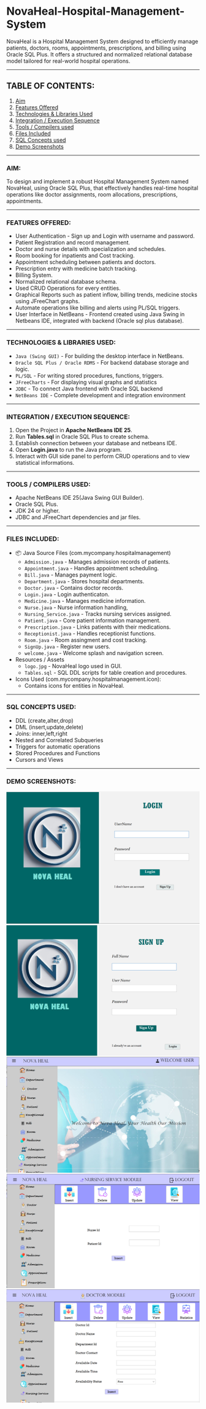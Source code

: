 # NovaHeal-Hospital-Management-System
NovaHeal is a Hospital Management System designed to efficiently manage patients, doctors, rooms, appointments, prescriptions, and billing using Oracle SQL Plus. It offers a structured and normalized relational database model tailored for real-world hospital operations.
___
## TABLE OF CONTENTS:
1. [Aim](#aim)
2. [Features Offered](#features-offered)
3. [Technologies & Libraries Used](#technologies--libraries-used)
4. [Integration / Execution Sequence](#integration--execution-sequence)
5. [Tools / Compilers used](#tools--compilers-used)
6. [Files Included](#files-included)
7. [SQL Concepts used](#sql-concepts-used)
8. [Demo Screenshots](#demo-screenshots)

___
### AIM:
  To design and implement a robust Hospital Management System named NovaHeal, using Oracle SQL Plus, that effectively handles real-time hospital operations like doctor assignments, room allocations, prescriptions, appointments.

___
### FEATURES OFFERED:
+ User Authentication - Sign up and Login with username and password.
+ Patient Registration and record management.
+ Doctor and nurse details with specialization and schedules.
+ Room booking for inpatients and Cost tracking.
+ Appointment scheduling between patients and doctors.
+ Prescription entry with medicine batch tracking.
+ Billing System.
+ Normalized relational database schema.
+ Used CRUD Operations for every entities.
+ Graphical Reports such as patient inflow, billing trends, medicine stocks using JFreeChart graphs.
+ Automate operations like billing and alerts using PL/SQL triggers.
+ User Interface in NetBeans - Frontend created using Java Swing in Netbeans IDE, integrated with backend (Oracle sql plus database).

___
### TECHNOLOGIES & LIBRARIES USED:
+ `Java (Swing GUI)` - For building the desktop interface in NetBeans.
+ `Oracle SQL Plus / Oracle RDMS` - For backend database storage and logic.
+ `PL/SQL` - For writing stored procedures, functions, triggers.
+ `JFreeCharts` - For displaying visual graphs and statistics
+ `JDBC` - To connect Java frontend with Oracle SQL backend
+ `NetBeans IDE` - Complete development and integration environment
___
### INTEGRATION / EXECUTION SEQUENCE:
1. Open the Project in **Apache NetBeans IDE 25**.
2. Run **Tables.sql** in Oracle SQL Plus to create schema.
3. Establish connection between your database and netbeans IDE.
4. Open **Login.java** to run the Java program.
5. Interact with GUI side panel to perform CRUD operations and to view statistical informations.
___
### TOOLS / COMPILERS USED:
- Apache NetBeans IDE 25(Java Swing GUI Builder).
- Oracle SQL Plus.
- JDK 24 or higher.
- JDBC and JFreeChart dependencies and jar files.
___
### FILES INCLUDED:
- 📦 Java Source Files (com.mycompany.hospitalmanagement)
    + `Admission.java` - Manages admission records of patients.
    + `Appointment.java` - Handles appointment scheduling.
    + `Bill.java` - Manages payment logic.
    + `Department.java` - Stores hospital departments.
    + `Doctor.java` - Contains doctor records.
    + `Login.java` - Login authenticaton.
    + `Medicine.java` - Manages medicine information.
    + `Nurse.java` - Nurse information handling,
    + `Nursing_Service.java` - Tracks nursing services assigned.
    + `Patient.java` - Core patient information management.
    + `Prescription.java` - Links patients with their medications.
    + `Receptionist.java` - Handles receptionist functions.
    + `Room.java` - Room assingment and cost tracking.
    + `SignUp.java` - Register new users.
    + `welcome.java` - Welcome splash and navigation screen.
- Resources / Assets
    + `logo.jpg` - NovaHeal logo used in GUI.
    + `Tables.sql` - SQL DDL scripts for table creation and procedures.
- Icons Used (com.mycompany.hospitalmanagement.icon):
    + Contains icons for entities in NovaHeal.
___
### SQL CONCEPTS USED:
 + DDL (create,alter,drop)
 + DML (insert,update,delete)
 + Joins: inner,left,right
 + Nested and Correlated Subqueries
 + Triggers for automatic operations
 + Stored Procedures and Functions
 + Cursors and Views
___
### DEMO SCREENSHOTS:
![Login Image](screenshots/Screenshot%20(27).png)
![Signup Image](screenshots/Screenshot%20(28).png)
![Welcome Image](screenshots/Screenshot%20(30).png)
![Nursing Service Image](screenshots/Screenshot%20(26).png)
![Doctor Image](screenshots/Screenshot%20(29).png)




